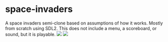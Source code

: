 # space-invaders

A space invaders semi-clone based on assumptions of how it works. Mostly from scratch using SDL2.
This does not include a menu, a scoreboard, or sound, but it is playable.
<img src="https://i.imgur.com/PQQgUhC.png"/>
<img src="https://i.imgur.com/nefC4E3.png"/>

